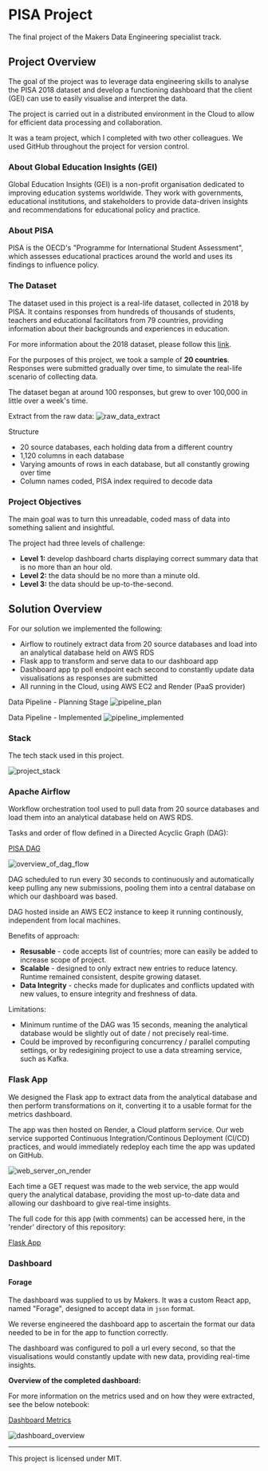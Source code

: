 # PISA Project

The final project of the Makers Data Engineering specialist track.

## Project Overview

The goal of the project was to leverage data engineering skills to analyse the PISA 2018 dataset and develop a functioning dashboard that the client (GEI) can use to easily visualise and interpret the data. 

The project is carried out in a distributed environment in the Cloud to allow for efficient data processing and collaboration.

It was a team project, which I completed with two other colleagues. We used GitHub throughout the project for version control.

### About Global Education Insights (GEI)

Global Education Insights (GEI) is a non-profit organisation dedicated to improving education systems worldwide. They work with governments, educational institutions, and stakeholders to provide data-driven insights and recommendations for educational policy and practice.

### About PISA

PISA is the OECD's "Programme for International Student Assessment", which assesses educational practices around the world and uses its findings to influence policy.

### The Dataset

The dataset used in this project is a real-life dataset, collected in 2018 by PISA. It contains responses from hundreds of thousands of students, teachers and educational facilitators from 79 countries, providing information about their backgrounds and experiences in education.

For more information about the 2018 dataset, please follow this [link](https://www.oecd.org/pisa/data/2018database/).

For the purposes of this project, we took a sample of **20 countries**. Responses were submitted gradually over time, to simulate the real-life scenario of collecting data.

The dataset began at around 100 responses, but grew to over 100,000 in little over a week's time.

Extract from the raw data:
![raw_data_extract](/images/raw_data_extract.png)

Structure
- 20 source databases, each holding data from a different country
- 1,120 columns in each database
- Varying amounts of rows in each database, but all constantly growing over time
- Column names coded, PISA index required to decode data

### Project Objectives

The main goal was to turn this unreadable, coded mass of data into something salient and insightful.

The project had three levels of challenge:

- **Level 1:** develop dashboard charts displaying correct summary data that is no more than an hour old.
- **Level 2:** the data should be no more than a minute old.
- **Level 3:** the data should be up-to-the-second.

## Solution Overview

For our solution we implemented the following:

- Airflow to routinely extract data from 20 source databases and load into an analytical database held on AWS RDS
- Flask app to transform and serve data to our dashboard app
- Dashboard app tp poll endpoint each second to constantly update data visualisations as responses are submitted
- All running in the Cloud, using AWS EC2 and Render (PaaS provider)

Data Pipeline - Planning Stage
![pipeline_plan](/images/pipeline_plan.png)

Data Pipeline - Implemented
![pipeline_implemented](/images/pipeline_implemented.png)

### Stack

The tech stack used in this project.

![project_stack](./images/pisa-project-stack.png)

### Apache Airflow

Workflow orchestration tool used to pull data from 20 source databases and load them into an analytical database held on AWS RDS.

Tasks and order of flow defined in a Directed Acyclic Graph (DAG):

[PISA DAG](/airflow/pisa_dag.py)

![overview_of_dag_flow](/images/dag_flow.png)

DAG scheduled to run every 30 seconds to continuously and automatically keep pulling any new submissions, pooling them into a central database on which our dashboard was based.

DAG hosted inside an AWS EC2 instance to keep it running continously, independent from local machines.

Benefits of approach:
- **Resusable** - code accepts list of countries; more can easily be added to increase scope of project.
- **Scalable** - designed to only extract new entries to reduce latency. Runtime remained consistent, despite growing dataset.
- **Data Integrity** - checks made for duplicates and conflicts updated with new values, to ensure integrity and freshness of data.

Limitations:
- Minimum runtime of the DAG was 15 seconds, meaning the analytical database would be slightly out of date / not precisely real-time.
- Could be improved by reconfiguring concurrency / parallel computing settings, or by redesigining project to use a data streaming service, such as Kafka.


### Flask App

We designed the Flask app to extract data from the analytical database and then perform transformations on it, converting it to a usable format for the metrics dashboard.

The app was then hosted on Render, a Cloud platform service. Our web service supported Continuous Integration/Continous Deployment (CI/CD) practices, and would immediately redeploy each time the app was updated on GitHub.

![web_server_on_render](/images/web_server.png)

Each time a GET request was made to the web service, the app would query the analytical database, providing the most up-to-date data and allowing our dashboard to give real-time insights.

The full code for this app (with comments) can be accessed here, in the 'render' directory of this repository:

[Flask App](/render/app.py)

### Dashboard

#### Forage

The dashboard was supplied to us by Makers. It was a custom React app, named "Forage", designed to accept data in `json` format.

We reverse engineered the dashboard app to ascertain the format our data needed to be in for the app to function correctly.

The dashboard was configured to poll a url every second, so that the visualisations would constantly update with new data, providing real-time insights.

**Overview of the completed dashboard:**

For more information on the metrics used and on how they were extracted, see the below notebook:

[Dashboard Metrics](/notebooks/dashboard_metrics.ipynb)

![dashboard_overview](/images/forage_dashboard.png)

<hr>

This project is licensed under MIT.
